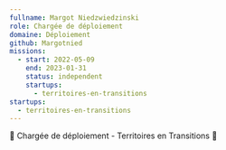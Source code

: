 ```yaml
---
fullname: Margot Niedzwiedzinski
role: Chargée de déploiement
domaine: Déploiement
github: Margotnied
missions:
  - start: 2022-05-09
    end: 2023-01-31
    status: independent
    startups:
      - territoires-en-transitions
startups:
  - territoires-en-transitions
---
```

🌱 Chargée de déploiement - Territoires en Transitions 🌱